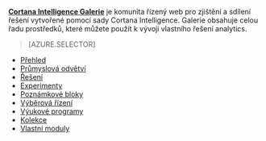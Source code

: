 **[Cortana Intelligence Galerie](http://gallery.cortanaintelligence.com)** je komunita řízený web pro zjištění a sdílení řešení vytvořené pomocí sady Cortana Intelligence.
Galerie obsahuje celou řadu prostředků, které můžete použít k vývoji vlastního řešení analytics.

> [AZURE.SELECTOR]
- [Přehled](machine-learning-gallery-how-to-use-contribute-publish.md)
- [Průmyslová odvětví](machine-learning-gallery-industries.md)
- [Řešení](machine-learning-gallery-solutions.md)
- [Experimenty](machine-learning-gallery-experiments.md)
- [Poznámkové bloky](machine-learning-gallery-jupyter-notebooks.md)
- [Výběrová řízení](machine-learning-gallery-competitions.md)
- [Výukové programy](machine-learning-gallery-tutorials.md)
- [Kolekce](machine-learning-gallery-collections.md)
- [Vlastní moduly](machine-learning-gallery-custom-modules.md)
